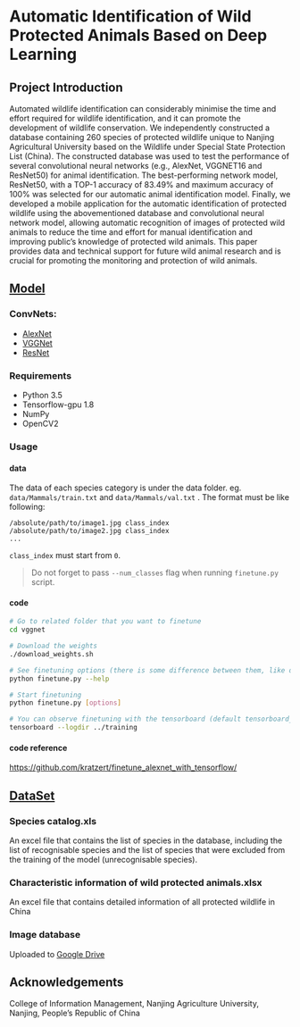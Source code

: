 # Automatic Identification of Wild Protected Animals Based on Deep Learning
## Project Introduction
Automated wildlife identification can considerably minimise the time and effort required for wildlife identification, and it can promote the development of wildlife conservation. We independently constructed a database containing 260 species of protected wildlife unique to Nanjing Agricultural University based on the Wildlife under Special State Protection List (China). The constructed database was used to test the performance of several convolutional neural networks (e.g., AlexNet, VGGNET16 and ResNet50) for animal identification. The best-performing network model, ResNet50, with a TOP-1 accuracy of 83.49% and maximum accuracy of 100% was selected for our automatic animal identification model. Finally, we developed a mobile application for the automatic identification of protected wildlife using the abovementioned database and convolutional neural network model, allowing automatic recognition of images of protected wild animals to reduce the time and effort for manual identification and improving public’s knowledge of protected wild animals. This paper provides data and technical support for future wild animal research and is crucial for promoting the monitoring and protection of wild animals.

## [Model](https://github.com/wild-animal-ID/model) 
### ConvNets:
 * [AlexNet](https://papers.nips.cc/paper/4824-imagenet-classification-with-deep-convolutional-neural-networks.pdf)
 * [VGGNet](https://arxiv.org/pdf/1409.1556.pdf)
 * [ResNet](https://arxiv.org/pdf/1512.03385.pdf)
 
### Requirements
 * Python 3.5
 * Tensorflow-gpu 1.8
 * NumPy
 * OpenCV2
 
### Usage
#### data
 The data of each species category is under the data folder. 
 eg. `data/Mammals/train.txt` and `data/Mammals/val.txt` . 
 The format must be like following:

```
/absolute/path/to/image1.jpg class_index
/absolute/path/to/image2.jpg class_index
...
```

`class_index` must start from `0`.

> Do not forget to pass `--num_classes` flag when running `finetune.py` script.

#### code
```bash
# Go to related folder that you want to finetune
cd vggnet

# Download the weights
./download_weights.sh

# See finetuning options (there is some difference between them, like dropout or resnet depth)
python finetune.py --help

# Start finetuning
python finetune.py [options]

# You can observe finetuning with the tensorboard (default tensorboard_root_dir is ../training)
tensorboard --logdir ../training
```
#### code reference
https://github.com/kratzert/finetune_alexnet_with_tensorflow/

## [DataSet](https://github.com/wild-animal-ID/animal-dataset)
### Species catalog.xls
An excel file that contains the list of species in the database, including the list of recognisable species and the list of species that were excluded from the training of the model (unrecognisable species).
### Characteristic information of wild protected animals.xlsx
An excel file that contains detailed information of all protected wildlife in China
### Image database
Uploaded to [Google Drive](https://drive.google.com/drive/folders/1G0jq1EJsvc0nekqKS8Dv7LEsvNktr6_D?usp=sharing)

## Acknowledgements
College of Information Management, Nanjing Agriculture University, Nanjing, People’s Republic of China

    
 
 
